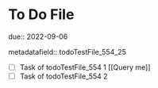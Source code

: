 # To Do File

due:: 2022-09-06

metadatafield:: todoTestFile_554\_25

- [ ] Task of todoTestFile_554 1 [[Query me]]
- [ ] Task of todoTestFile_554 2
